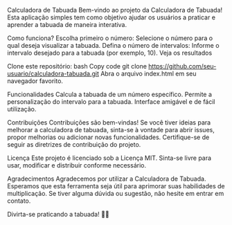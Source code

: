 Calculadora de Tabuada
Bem-vindo ao projeto da Calculadora de Tabuada! Esta aplicação simples tem como objetivo ajudar os usuários a praticar e aprender a tabuada de maneira interativa.

Como funciona?
Escolha primeiro o número: Selecione o número para o qual deseja visualizar a tabuada.
Defina o número de intervalos: Informe o intervalo desejado para a tabuada (por exemplo, 10).
Veja os resultados

Clone este repositório: bash
Copy code
git clone https://github.com/seu-usuario/calculadora-tabuada.git
Abra o arquivo index.html em seu navegador favorito.


Funcionalidades
Calcula a tabuada de um número específico.
Permite a personalização do intervalo para a tabuada.
Interface amigável e de fácil utilização.

Contribuições
Contribuições são bem-vindas! Se você tiver ideias para melhorar a calculadora de tabuada, sinta-se à vontade para abrir issues, propor melhorias ou adicionar novas funcionalidades. Certifique-se de seguir as diretrizes de contribuição do projeto.

Licença
Este projeto é licenciado sob a Licença MIT. Sinta-se livre para usar, modificar e distribuir conforme necessário.

Agradecimentos
Agradecemos por utilizar a Calculadora de Tabuada. Esperamos que esta ferramenta seja útil para aprimorar suas habilidades de multiplicação. Se tiver alguma dúvida ou sugestão, não hesite em entrar em contato.

Divirta-se praticando a tabuada! 🧮✨






